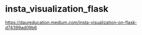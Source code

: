 # insta_visualization_flask


https://daureducation.medium.com/insta-visualization-on-flask-d74399ad09b6
